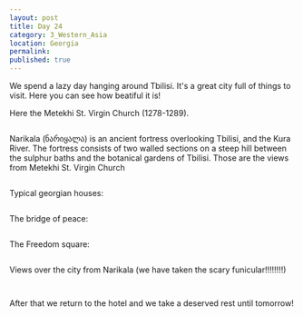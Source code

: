 ```yaml
---
layout: post
title: Day 24
category: 3_Western_Asia
location: Georgia
permalink: 
published: true
---
```


We spend a lazy day hanging around Tbilisi. It's a great city full of things to visit. Here you can see how beatiful it is!

Here the Metekhi St. Virgin Church (1278-1289).

<p><a
href="https://lh3.googleusercontent.com/lBI_ym7ULwuXg9O0EXXyPVkYtI1AmUVvVIKX0pM6aJoD2IPtzMrx_OFbf3Pm-ouhesGVfd759eXudYaaATLcCqJU6XS8CRzmA6B-FiBVLZ_Ucj2a8TsGxk4AL6TeVUp-2Xb7jHMf36fYdX81i-u7beOc8P36azOd0tA2Yz6m2uCZjpR1gbF9seWjg9eF5P2-btsOLnbbZTt38_B_ZRR-cWB5BisX4pCrpYFbYpV-yrUj9N00fXtjhlsr43z6u0TtrStuY2aMJchpeQR4Mwc0ZVtlvsIlrwIkp33jNX6U7I5So6AZz6uVEh35Mppf3t7zgcp0iNgQZatS820CEyTUU-N03N6-utschsUk35b7R7ggULkHzjjiWKL3uBJCyH9Ws_qjMA7fA7NnbVqRutZkvafCQ2uWXTsqYHE9N8JrFkRf32sg2G-l3caKa2YLS3V0UQ8TGD7VuT5yoF42wJp0gfW1Zb-vBvv5I6WyMY3jiiu0gdOKORIS2-lzr2AkF-PaSKCqV3fhBm_iyeMmdcDUkKsZFIVGrvud5BkCdLgpNKyQKNQIunYofvRqyrJBPFVg5XfLIbKNEmhUSc8WxP_MP9OQOJ4ijQDmesUGz-C7DnB9IououoE_ZNzsDlDqDF_4mAIyPf-RfdmmwutSEt3IHll6jheSF6G0pQ=w595-h793-no"><img 
src="https://lh3.googleusercontent.com/lBI_ym7ULwuXg9O0EXXyPVkYtI1AmUVvVIKX0pM6aJoD2IPtzMrx_OFbf3Pm-ouhesGVfd759eXudYaaATLcCqJU6XS8CRzmA6B-FiBVLZ_Ucj2a8TsGxk4AL6TeVUp-2Xb7jHMf36fYdX81i-u7beOc8P36azOd0tA2Yz6m2uCZjpR1gbF9seWjg9eF5P2-btsOLnbbZTt38_B_ZRR-cWB5BisX4pCrpYFbYpV-yrUj9N00fXtjhlsr43z6u0TtrStuY2aMJchpeQR4Mwc0ZVtlvsIlrwIkp33jNX6U7I5So6AZz6uVEh35Mppf3t7zgcp0iNgQZatS820CEyTUU-N03N6-utschsUk35b7R7ggULkHzjjiWKL3uBJCyH9Ws_qjMA7fA7NnbVqRutZkvafCQ2uWXTsqYHE9N8JrFkRf32sg2G-l3caKa2YLS3V0UQ8TGD7VuT5yoF42wJp0gfW1Zb-vBvv5I6WyMY3jiiu0gdOKORIS2-lzr2AkF-PaSKCqV3fhBm_iyeMmdcDUkKsZFIVGrvud5BkCdLgpNKyQKNQIunYofvRqyrJBPFVg5XfLIbKNEmhUSc8WxP_MP9OQOJ4ijQDmesUGz-C7DnB9IououoE_ZNzsDlDqDF_4mAIyPf-RfdmmwutSEt3IHll6jheSF6G0pQ=w595-h793-no" alt=""></a></p>

Narikala (ნარიყალა) is an ancient fortress overlooking Tbilisi, and the Kura River. The fortress consists of two walled sections on a steep hill between the sulphur baths and the botanical gardens of Tbilisi. Those are the views from Metekhi St. Virgin Church 

<p><a
href="https://lh3.googleusercontent.com/Zr7ShCV_-zXEdlV-UDcg5_cyHDYhKdQyV17haAiqcn3L3ZT5dzToM9ohP-C_U_E3ka_NwwnuhIaQfgUZuqLbka46BaIaIo6siO7TYKmVUIMGEWsIpT19ICuUl8sazT_Z-PHSjNKVgw2exMkKdshS-2PCGBJ_43-cyuPZ3mupLxMoJu_b6W04zBBatH1Ut_3DTpkbAesdBl5TEFmEsu0XBO6aw9yQQC72kut9kzrQ8iAORBu_qHKNA7CLoeSdYZZ4IJMt9uIbYOLZzYK6dTqluqQGSTRs1bS5HvJo-KUf9MIfAJWZDunoSWEZB5AaTETR9lxOAcMWwPrJHLlG1Mxb_75sIVlUwzx0RCFXdep5jM868SHx5F2EQdDl3o2UaPls0dtzCFiMDElJhsL7v_fsyG8FRGlOMqZYMlW9xKb5PP-dMGhw0hupLHaY1vu57uu05rSpiidDNUlwYUIwZnfpOLbeTGZmcNn8WQ7DbHbU-1ZfvQJoAR6dSXEQy3S8W1yaVRWgDHESL3J-7l50N-VY4MF7qhqQOvFB6TykeSPfxt9emzqW_ZMqt-4bnZ40wsEFGdBbxNSLaP30ZOFdn3gWg_y26aLQDfo4WY-hvUo7nqu0_oSp0LkAvwayxNtZCsdz7Wr53pIK02vfDA4wvGW5Zth_F5azPMn5og=w845-h634-no"><img 
src="https://lh3.googleusercontent.com/Zr7ShCV_-zXEdlV-UDcg5_cyHDYhKdQyV17haAiqcn3L3ZT5dzToM9ohP-C_U_E3ka_NwwnuhIaQfgUZuqLbka46BaIaIo6siO7TYKmVUIMGEWsIpT19ICuUl8sazT_Z-PHSjNKVgw2exMkKdshS-2PCGBJ_43-cyuPZ3mupLxMoJu_b6W04zBBatH1Ut_3DTpkbAesdBl5TEFmEsu0XBO6aw9yQQC72kut9kzrQ8iAORBu_qHKNA7CLoeSdYZZ4IJMt9uIbYOLZzYK6dTqluqQGSTRs1bS5HvJo-KUf9MIfAJWZDunoSWEZB5AaTETR9lxOAcMWwPrJHLlG1Mxb_75sIVlUwzx0RCFXdep5jM868SHx5F2EQdDl3o2UaPls0dtzCFiMDElJhsL7v_fsyG8FRGlOMqZYMlW9xKb5PP-dMGhw0hupLHaY1vu57uu05rSpiidDNUlwYUIwZnfpOLbeTGZmcNn8WQ7DbHbU-1ZfvQJoAR6dSXEQy3S8W1yaVRWgDHESL3J-7l50N-VY4MF7qhqQOvFB6TykeSPfxt9emzqW_ZMqt-4bnZ40wsEFGdBbxNSLaP30ZOFdn3gWg_y26aLQDfo4WY-hvUo7nqu0_oSp0LkAvwayxNtZCsdz7Wr53pIK02vfDA4wvGW5Zth_F5azPMn5og=w845-h634-no" alt=""></a></p>

Typical georgian houses:

<p><a
href="https://lh3.googleusercontent.com/cvnIq_NliaO2XwDYA1flG-EpnPXobuDVswIyE4JOKbmRFWemy2pTPSHS1u2yydenLPhAZXsTH-sHaTiShkqfcmNHjAXHUbuVSZq6N9jiz0nrHPEXIazKT3nArPixG4ObUVUvDd6dZj9ftH4ckH1QC7pb-Dnfa3qXwTCTZbY8x7vnVNPAeXcL_QKoTL0JYzXpDLqK9_STS97uHQL5vwbli3sHcVVNKdmHP07XcVJ4jZKDOnfsMVl4oIJ-u0XDKwNDPPkwJMJy05KzbjXgLXJe15hbdwNvHB7fKB-cfXRoSX4FsrK3GobitqrX0HVLZb0Kks1r6-g07llK7CHfDRvv7xWS-1mcPmR3pec7Q5Avfvw1HcnKMDfW_SVMhA8zRNu9fTTsLeroQl85o_v0BFSvZY_aWWQqveAkTJvDknV7WZas3I9597EoTBfQsbcyy3ztnISE-S6boBizGww_BFSUShh-FQ6-2PyDXS81z8IA3uqAGQN6blf7g-Ta8_wTxBiRbCePNqWvP89oHfOYs93-PFEasEN3PNkxrWMQEGgOI3aBw2as-_BEZRJ1xNu8xi_hcp_5DqPOS0jv11RiyPdKPlnUWnQW3hUtoUVSvQvTekUrqlNlA5t7uPWvjec0GPE5Fw-VbWagb85Wl4UhaMaCm2FJoFkqSox0ig=w845-h634-no"><img 
src="https://lh3.googleusercontent.com/cvnIq_NliaO2XwDYA1flG-EpnPXobuDVswIyE4JOKbmRFWemy2pTPSHS1u2yydenLPhAZXsTH-sHaTiShkqfcmNHjAXHUbuVSZq6N9jiz0nrHPEXIazKT3nArPixG4ObUVUvDd6dZj9ftH4ckH1QC7pb-Dnfa3qXwTCTZbY8x7vnVNPAeXcL_QKoTL0JYzXpDLqK9_STS97uHQL5vwbli3sHcVVNKdmHP07XcVJ4jZKDOnfsMVl4oIJ-u0XDKwNDPPkwJMJy05KzbjXgLXJe15hbdwNvHB7fKB-cfXRoSX4FsrK3GobitqrX0HVLZb0Kks1r6-g07llK7CHfDRvv7xWS-1mcPmR3pec7Q5Avfvw1HcnKMDfW_SVMhA8zRNu9fTTsLeroQl85o_v0BFSvZY_aWWQqveAkTJvDknV7WZas3I9597EoTBfQsbcyy3ztnISE-S6boBizGww_BFSUShh-FQ6-2PyDXS81z8IA3uqAGQN6blf7g-Ta8_wTxBiRbCePNqWvP89oHfOYs93-PFEasEN3PNkxrWMQEGgOI3aBw2as-_BEZRJ1xNu8xi_hcp_5DqPOS0jv11RiyPdKPlnUWnQW3hUtoUVSvQvTekUrqlNlA5t7uPWvjec0GPE5Fw-VbWagb85Wl4UhaMaCm2FJoFkqSox0ig=w845-h634-no" alt=""></a></p>

The bridge of peace:

<p><a
href="https://lh3.googleusercontent.com/xuku4eH-W8h1Pen4PAQlUMJDjX_FDv0He6g0oNStn61aA0GIt23-wLU_gX8dXute7n1p_bLeAJdbciZclSfJDouSrF_v4BNiF0naBXtgCaVh88b3dmnxK-OjAhNK8A9d33ZbZbbr3a_34uXYVxpBFOPUAK0UWA2-VwUv6H9IYxrEjBWeF8iNEpATPgEZND190vU0EdVVWpYw6hxOxXuV1RVLlSzgElKYFm0pFljYEdNbQ4XAf4r2p3y4YUzpSUk876tNdf06M6IRn3N66VR49RgUKZEUGzMYap-TilcR-TbEfL5M7ot3QBN34Cn-N8kIByoHXI6i35vWxdyxLqW2zPvIJG67w6KcgqYnW37_CO7__EbpzHyRqolgcpgn2q1y0eBYp3YZgxxsdwIu034OViwENHuYTNlcNNhFnQsqzWmiwP29Gdz_KHe3upKqkBJgYCyihR0fvXLk7TTQAJZ2q2myhfUFc3-ssri6etUqkrgAiqFmL_a2ppjfqZ7mUJv5oZCc7YJmHIqL9_tl5SPYci8_u9MaNA2L8ZpTC_wjiY_Vz0fijqh7hX-wo1fZGP04OEk-1GNSaXZI40-u9xtyvOyCoLsruilDBpFpHFnQfGeiNvZa0B6vz3LOTDHFUVtMbeL9clxlZT7mZzRNi-um6Spip0VNnMz68A=w845-h634-no"><img 
src="https://lh3.googleusercontent.com/xuku4eH-W8h1Pen4PAQlUMJDjX_FDv0He6g0oNStn61aA0GIt23-wLU_gX8dXute7n1p_bLeAJdbciZclSfJDouSrF_v4BNiF0naBXtgCaVh88b3dmnxK-OjAhNK8A9d33ZbZbbr3a_34uXYVxpBFOPUAK0UWA2-VwUv6H9IYxrEjBWeF8iNEpATPgEZND190vU0EdVVWpYw6hxOxXuV1RVLlSzgElKYFm0pFljYEdNbQ4XAf4r2p3y4YUzpSUk876tNdf06M6IRn3N66VR49RgUKZEUGzMYap-TilcR-TbEfL5M7ot3QBN34Cn-N8kIByoHXI6i35vWxdyxLqW2zPvIJG67w6KcgqYnW37_CO7__EbpzHyRqolgcpgn2q1y0eBYp3YZgxxsdwIu034OViwENHuYTNlcNNhFnQsqzWmiwP29Gdz_KHe3upKqkBJgYCyihR0fvXLk7TTQAJZ2q2myhfUFc3-ssri6etUqkrgAiqFmL_a2ppjfqZ7mUJv5oZCc7YJmHIqL9_tl5SPYci8_u9MaNA2L8ZpTC_wjiY_Vz0fijqh7hX-wo1fZGP04OEk-1GNSaXZI40-u9xtyvOyCoLsruilDBpFpHFnQfGeiNvZa0B6vz3LOTDHFUVtMbeL9clxlZT7mZzRNi-um6Spip0VNnMz68A=w845-h634-no" alt=""></a></p>

The Freedom square:

<p><a
href="https://lh3.googleusercontent.com/7nQP4TgRG1uXcCOJqETnztiGqMG5m8ZFMnPGPR62zMAWc9MdABNp4NDk2vLv3U4l-fsQkuPl71NAS7LrT_YuR9iAKt6NDEi-3nRybe8-milvBtF6lHOHU-N2rPnptkGueG6pI2PlsLxKU36sMf-xq8esU2wXh6JAnj7k8z_F7vfjeVATgriLXY9Siubx7Xr8lsduVvLHxCTdf1umq4BZwjBiHT58fTHC8yfgIpSgNKUcTn3kXejaeqeh-o1vr7lEna0N_dXrR6g4K8elEC6GsCuXhsgI_qpJpeTEOTDc4v0fmpdd-NdNgAXhl1rPAfF53x20asj9cdMSd9S_UttR5JSA6uSNzKYcG9SGnvNt2a8O0gs3OdsdsujrmTBEBvaS80l6mMuUjafnFWyYjEr1Q6XR6E7A039rxphL04xR3k14cVfdwLSKhhZi7sXo6nDnbHmktPCMtzyFPhDHnnnolLDpk9RjS1GjlPHev09SRfwAD355rh7GVndnX9VlfsZgNtB9_VHShMEMQcBWis2sl_BvAlnm7vjnvkNj5ZHY2lRVWbBquUlvchTkVNiMshWGggMCulONuIEUL-Y0Kgz3IdVzNZpt_uOLyUaS5tmvxzQcESuYL2r3eD-IpoG2TsFJiV2EDmfnnceha4bqXKcpmqaGQkxhnStMtw=w1059-h794-no"><img 
src="https://lh3.googleusercontent.com/7nQP4TgRG1uXcCOJqETnztiGqMG5m8ZFMnPGPR62zMAWc9MdABNp4NDk2vLv3U4l-fsQkuPl71NAS7LrT_YuR9iAKt6NDEi-3nRybe8-milvBtF6lHOHU-N2rPnptkGueG6pI2PlsLxKU36sMf-xq8esU2wXh6JAnj7k8z_F7vfjeVATgriLXY9Siubx7Xr8lsduVvLHxCTdf1umq4BZwjBiHT58fTHC8yfgIpSgNKUcTn3kXejaeqeh-o1vr7lEna0N_dXrR6g4K8elEC6GsCuXhsgI_qpJpeTEOTDc4v0fmpdd-NdNgAXhl1rPAfF53x20asj9cdMSd9S_UttR5JSA6uSNzKYcG9SGnvNt2a8O0gs3OdsdsujrmTBEBvaS80l6mMuUjafnFWyYjEr1Q6XR6E7A039rxphL04xR3k14cVfdwLSKhhZi7sXo6nDnbHmktPCMtzyFPhDHnnnolLDpk9RjS1GjlPHev09SRfwAD355rh7GVndnX9VlfsZgNtB9_VHShMEMQcBWis2sl_BvAlnm7vjnvkNj5ZHY2lRVWbBquUlvchTkVNiMshWGggMCulONuIEUL-Y0Kgz3IdVzNZpt_uOLyUaS5tmvxzQcESuYL2r3eD-IpoG2TsFJiV2EDmfnnceha4bqXKcpmqaGQkxhnStMtw=w1059-h794-no" alt=""></a></p>

Views over the city from Narikala (we have taken the scary funicular!!!!!!!!)

<p><a
href="https://lh3.googleusercontent.com/60e4xsgNkheO7p3hgsx08VXEW11aukxEuCNHDQ2xeHPUMv6TgTLrSrU-zUxI-ckNOnK0mVvHJ48IKPZZSbCsb0PuFAoDUu_NzwON5X0-eNlSbe2M8zW1_5krBPOw70qmJxGC9ON65C07RdPLaYMLjDdNY3WrUipo7ouOJQwMyYp5CfGHj-0aUuzlDPf5mQctiHGjNdZT5khJERfcnESVKZyxAYwz2tYz4nf6LKa76nsqNKzbR6RfoyMeu5OdpNXd0GNW8CSc88qOAnLooKyIlA-da70WbU5QlMSIyDUzSbigSw_ivb4e7KgLpLeqHIBKX0xfrFN3dO2U_JFJ6n1hw_TN_8H34hNTKLI6REQ6PaDN3gkUYxVCzLJ84kREqdU0VyeebnmrgVXn8JGX7IU9xBwMHQAR1NH-tUqywF3ANPturCfIYFmNOA_aKlkijXZSAyFhSftmhkmfmTM88CZ_4dkJhRyKRaDGiLhlo3b9tSt3jHFhRwQTgek6-1dTIFZlTilQ0VBE5lW9qY2hRpabW9BdUclmVRoCrtKM4s1MDRiU6s2cHrH7fLT539_mbvwajSBPm8UgGV78__m62VUcXa0m0UqKoI7u_nxrwK95skyXm5Kyv-BBI_oZDh9nTjygRLsngru3cvvq_MqleBohzyKSIMnOn6GvKg=w845-h634-no"><img 
src="https://lh3.googleusercontent.com/60e4xsgNkheO7p3hgsx08VXEW11aukxEuCNHDQ2xeHPUMv6TgTLrSrU-zUxI-ckNOnK0mVvHJ48IKPZZSbCsb0PuFAoDUu_NzwON5X0-eNlSbe2M8zW1_5krBPOw70qmJxGC9ON65C07RdPLaYMLjDdNY3WrUipo7ouOJQwMyYp5CfGHj-0aUuzlDPf5mQctiHGjNdZT5khJERfcnESVKZyxAYwz2tYz4nf6LKa76nsqNKzbR6RfoyMeu5OdpNXd0GNW8CSc88qOAnLooKyIlA-da70WbU5QlMSIyDUzSbigSw_ivb4e7KgLpLeqHIBKX0xfrFN3dO2U_JFJ6n1hw_TN_8H34hNTKLI6REQ6PaDN3gkUYxVCzLJ84kREqdU0VyeebnmrgVXn8JGX7IU9xBwMHQAR1NH-tUqywF3ANPturCfIYFmNOA_aKlkijXZSAyFhSftmhkmfmTM88CZ_4dkJhRyKRaDGiLhlo3b9tSt3jHFhRwQTgek6-1dTIFZlTilQ0VBE5lW9qY2hRpabW9BdUclmVRoCrtKM4s1MDRiU6s2cHrH7fLT539_mbvwajSBPm8UgGV78__m62VUcXa0m0UqKoI7u_nxrwK95skyXm5Kyv-BBI_oZDh9nTjygRLsngru3cvvq_MqleBohzyKSIMnOn6GvKg=w845-h634-no" alt=""></a></p>

<p><a
href="https://lh3.googleusercontent.com/udQBHaJNbFJYIAMhu_VDge0sBMkLNuFEkry7ij5vD81K6iPP1JXXHW3uisNITmUI-cNnNZH2aFGtndIUT0R-pu-EgGLdIMhfSYxPdjHdT_g0bQT7wYwq33mcqcJLjgSZIEIbQWnZsPaSU-vFAu7jqHb19eJDZGKsARfjzYqgASLJ2ZLj1CDsqEsIwi7Wiet_zfU7qdikBd7rInEMC-lchIBT0osB-wqExta_4MlVtbvWY_p9w2zrDHTgh-rKoa8dT_EP8VXmP4WevJUDcLP--_HPKHvybYER0IcPVbaZHOP_sQCv7jpN1z02Hg-5h41RAkoaxO97RCA9w-TnyYU67Jsxg5P3Cct4kSD-FP-woOuKeHPkfufwc9Lp1R8jIBhDOtDULH2eZs4F5Mzh5MvcEdWAz-amtnD7y95ZekppXfoZ2HCr0Sxp9bF5F6OzIjTnvMu_5H-QwEhE3FGrJ2y9-xlaQYLFxYs96VS52gPD66JQyAfd5pbvBXBzWFQJ6kevnh7rTqzun2WLsV8EfsgSgDKP9yHTeCVzpOuiHNgSFAUGgQjeI6t3BeTcHFYVzmzKs1KzKW-DMrhyfUhqgGBZZMYZVwj8iyUZmBSv3str3Zx44dGldS0IGWU6XgkZ6aOvSDjs-767BjZCO7-gLVmZnxJCKW_nefyIDQ=w845-h634-no"><img 
src="https://lh3.googleusercontent.com/udQBHaJNbFJYIAMhu_VDge0sBMkLNuFEkry7ij5vD81K6iPP1JXXHW3uisNITmUI-cNnNZH2aFGtndIUT0R-pu-EgGLdIMhfSYxPdjHdT_g0bQT7wYwq33mcqcJLjgSZIEIbQWnZsPaSU-vFAu7jqHb19eJDZGKsARfjzYqgASLJ2ZLj1CDsqEsIwi7Wiet_zfU7qdikBd7rInEMC-lchIBT0osB-wqExta_4MlVtbvWY_p9w2zrDHTgh-rKoa8dT_EP8VXmP4WevJUDcLP--_HPKHvybYER0IcPVbaZHOP_sQCv7jpN1z02Hg-5h41RAkoaxO97RCA9w-TnyYU67Jsxg5P3Cct4kSD-FP-woOuKeHPkfufwc9Lp1R8jIBhDOtDULH2eZs4F5Mzh5MvcEdWAz-amtnD7y95ZekppXfoZ2HCr0Sxp9bF5F6OzIjTnvMu_5H-QwEhE3FGrJ2y9-xlaQYLFxYs96VS52gPD66JQyAfd5pbvBXBzWFQJ6kevnh7rTqzun2WLsV8EfsgSgDKP9yHTeCVzpOuiHNgSFAUGgQjeI6t3BeTcHFYVzmzKs1KzKW-DMrhyfUhqgGBZZMYZVwj8iyUZmBSv3str3Zx44dGldS0IGWU6XgkZ6aOvSDjs-767BjZCO7-gLVmZnxJCKW_nefyIDQ=w845-h634-no" alt=""></a></p>

After that we return to the hotel and we take a deserved rest until tomorrow!